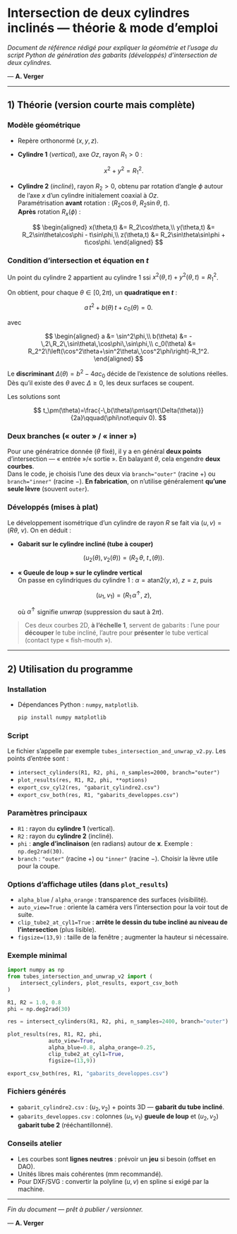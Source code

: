 # Intersection de deux cylindres inclinés — théorie & mode d’emploi

*Document de référence rédigé pour expliquer la géométrie et l’usage du script Python de génération des gabarits (développés) d’intersection de deux cylindres.*

— **A. Verger**

---

## 1) Théorie (version courte mais complète)

### Modèle géométrique
- Repère orthonormé $(x,y,z)$.
- **Cylindre 1** (*vertical*), axe $Oz$, rayon $R_1>0$ :  
  
    $$x^2 + y^2 = R_1^2.$$
- **Cylindre 2** (*incliné*), rayon $R_2>0$, obtenu par rotation d’angle $\phi$ autour de l’axe $x$ d’un cylindre initialement coaxial à $Oz$.  
  Paramétrisation **avant** rotation : $(R_2\cos\theta,\ R_2\sin\theta,\ t)$.  
  **Après** rotation $R_x(\phi)$ :
  
    $$
    \begin{aligned}
    x(\theta,t) &= R_2\cos\theta,\\
    y(\theta,t) &= R_2\sin\theta\cos\phi - t\sin\phi,\\
    z(\theta,t) &= R_2\sin\theta\sin\phi + t\cos\phi.
    \end{aligned}
    $$

### Condition d’intersection et équation en $t$
Un point du cylindre 2 appartient au cylindre 1 ssi $x^2(\theta,t)+y^2(\theta,t)=R_1^2$.

On obtient, pour chaque $\theta\in[0,2\pi)$, un **quadratique en $t$** :
  
$$
a\,t^2 + b(\theta)\,t + c_0(\theta)=0.
$$

avec
  
$$
\begin{aligned}
a &= \sin^2\phi,\\
b(\theta) &= -\,2\,R_2\,\sin\theta\,\cos\phi\,\sin\phi,\\
c_0(\theta) &= R_2^2\!\left(\cos^2\theta+\sin^2\theta\,\cos^2\phi\right)-R_1^2.
\end{aligned}
$$

Le **discriminant** $\Delta(\theta)=b^2-4ac_0$ décide de l’existence de solutions réelles. Dès qu’il existe des $\theta$ avec $\Delta\ge 0$, les deux surfaces se coupent.

Les solutions sont
  
$$
t_\pm(\theta)=\frac{-\,b(\theta)\pm\sqrt{\Delta(\theta)}}{2a}\qquad(\phi\not\equiv 0).
$$

### Deux branches (« outer » / « inner »)
Pour une génératrice donnée ($\theta$ fixé), il y a en général **deux points** d’intersection — « entrée »/« sortie ». En balayant $\theta$, cela engendre **deux courbes**.  
Dans le code, je choisis l’une des deux via `branch="outer"` (racine $+$) ou `branch="inner"` (racine $-$). **En fabrication**, on n’utilise généralement **qu’une seule lèvre** (souvent `outer`).

### Développés (mises à plat)
Le développement isométrique d’un cylindre de rayon $R$ se fait via $(u,v)=(R\theta,\ v)$. On en déduit :

- **Gabarit sur le cylindre incliné (tube à couper)**  
  
    $$
    (u_2(\theta),v_2(\theta))=\big(R_2\,\theta,\ t_\star(\theta)\big).
    $$

- **« Gueule de loup » sur le cylindre vertical**  
  On passe en cylindriques du cylindre 1 : $\alpha=\mathrm{atan2}(y,x)$, $z=z$, puis  
  
    $$
    (u_1,v_1)=\big(R_1\,\alpha^\uparrow,\ z\big),
    $$
  
  où $\alpha^\uparrow$ signifie *unwrap* (suppression du saut à $2\pi$).

> Ces deux courbes 2D, **à l’échelle 1**, servent de gabarits : l’une pour **découper** le tube incliné, l’autre pour **présenter** le tube vertical (contact type « fish-mouth »).

---

## 2) Utilisation du programme

### Installation
- Dépendances Python : `numpy`, `matplotlib`.  
  ```bash
  pip install numpy matplotlib
  ```

### Script
Le fichier s’appelle par exemple `tubes_intersection_and_unwrap_v2.py`. Les points d’entrée sont :
- `intersect_cylinders(R1, R2, phi, n_samples=2000, branch="outer")`
- `plot_results(res, R1, R2, phi, **options)`
- `export_csv_cyl2(res, "gabarit_cylindre2.csv")`
- `export_csv_both(res, R1, "gabarits_developpes.csv")`

### Paramètres principaux
- `R1` : rayon du **cylindre 1** (vertical).  
- `R2` : rayon du **cylindre 2** (incliné).  
- `phi` : **angle d’inclinaison** (en radians) autour de **x**. Exemple : `np.deg2rad(30)`.  
- `branch` : `"outer"` (racine $+$) ou `"inner"` (racine $-$). Choisir la lèvre utile pour la coupe.

### Options d’affichage utiles (dans `plot_results`)
- `alpha_blue` / `alpha_orange` : transparence des surfaces (visibilité).  
- `auto_view=True` : oriente la caméra vers l’intersection pour la voir tout de suite.  
- `clip_tube2_at_cyl1=True` : **arrête le dessin du tube incliné au niveau de l’intersection** (plus lisible).  
- `figsize=(13,9)` : taille de la fenêtre ; augmenter la hauteur si nécessaire.

### Exemple minimal
```python
import numpy as np
from tubes_intersection_and_unwrap_v2 import (
    intersect_cylinders, plot_results, export_csv_both
)

R1, R2 = 1.0, 0.8
phi = np.deg2rad(30)

res = intersect_cylinders(R1, R2, phi, n_samples=2400, branch="outer")

plot_results(res, R1, R2, phi,
             auto_view=True,
             alpha_blue=0.8, alpha_orange=0.25,
             clip_tube2_at_cyl1=True,
             figsize=(13,9))

export_csv_both(res, R1, "gabarits_developpes.csv")
```

### Fichiers générés
- `gabarit_cylindre2.csv` : $(u_2,v_2)$ + points 3D — **gabarit du tube incliné**.  
- `gabarits_developpes.csv` : colonnes $(u_1,v_1)$ **gueule de loup** et $(u_2,v_2)$ **gabarit tube 2** (rééchantillonné).

### Conseils atelier
- Les courbes sont **lignes neutres** : prévoir un **jeu** si besoin (offset en DAO).  
- Unités libres mais cohérentes (mm recommandé).  
- Pour DXF/SVG : convertir la polyline $(u,v)$ en spline si exigé par la machine.

---

*Fin du document — prêt à publier / versionner.*

— **A. Verger**
